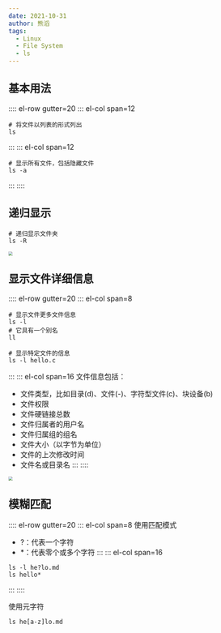 ```yaml
---
date: 2021-10-31
author: 熊滔
tags:
  - Linux
  - File System
  - ls
---
```


## 基本用法

:::: el-row gutter=20
::: el-col span=12
```shell
# 将文件以列表的形式列出
ls
```
:::
::: el-col span=12
```shell
# 显示所有文件，包括隐藏文件
ls -a
```
:::
::::

## 递归显示

```shell
# 递归显示文件夹
ls -R
```

<img src="https://cdn.jsdelivr.net/gh/LastKnightCoder/ImgHosting3/202111011624312021-11-01-16-24-32.png" style="zoom: 50%; margin-left: 0; border-radius: 0;"/>

## 显示文件详细信息

:::: el-row gutter=20
::: el-col span=8
```shell
# 显示文件更多文件信息
ls -l
# 它具有一个别名
ll
```
```shell
# 显示特定文件的信息
ls -l hello.c
```
:::
::: el-col span=16
文件信息包括：

- 文件类型，比如目录(d)、文件(-)、字符型文件(c)、块设备(b)
- 文件权限
- 文件硬链接总数
- 文件归属者的用户名
- 文件归属组的组名
- 文件大小（以字节为单位）
- 文件的上次修改时间
- 文件名或目录名
:::
::::

<img src="https://cdn.jsdelivr.net/gh/LastKnightCoder/ImgHosting3/202111011621502021-11-01-16-21-51.png" style="zoom:50%; margin-left: 0; border-radius: 0;"/>

## 模糊匹配

:::: el-row gutter=20
::: el-col span=8
使用匹配模式

- ?：代表一个字符
- *：代表零个或多个字符
:::
::: el-col span=16
```shell
ls -l he?lo.md
ls hello*
```
:::
::::

使用元字符

```shell
ls he[a-z]lo.md
```